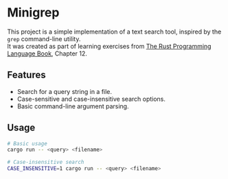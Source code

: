 # Minigrep

This project is a simple implementation of a text search tool, inspired by the `grep` command-line utility.  
It was created as part of learning exercises from [The Rust Programming Language Book](https://doc.rust-lang.org/book/), Chapter 12.

## Features

- Search for a query string in a file.
- Case-sensitive and case-insensitive search options.
- Basic command-line argument parsing.

## Usage

```bash
# Basic usage
cargo run -- <query> <filename>

# Case-insensitive search
CASE_INSENSITIVE=1 cargo run -- <query> <filename>

